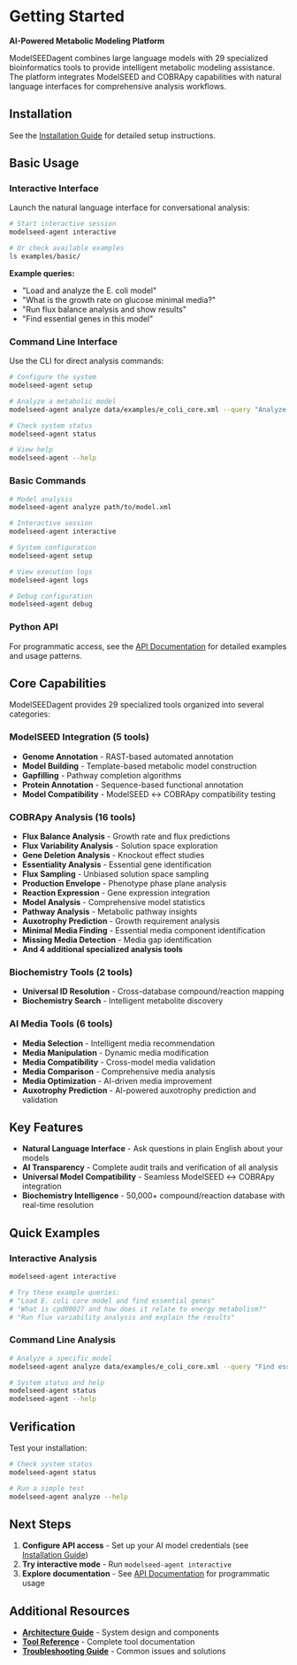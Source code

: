 # Getting Started

**AI-Powered Metabolic Modeling Platform**

ModelSEEDagent combines large language models with 29 specialized bioinformatics tools to provide intelligent metabolic modeling assistance. The platform integrates ModelSEED and COBRApy capabilities with natural language interfaces for comprehensive analysis workflows.

## Installation

See the [Installation Guide](../installation.md) for detailed setup instructions.

## Basic Usage

### Interactive Interface

Launch the natural language interface for conversational analysis:

```bash
# Start interactive session
modelseed-agent interactive

# Or check available examples
ls examples/basic/
```

**Example queries:**
- "Load and analyze the E. coli model"
- "What is the growth rate on glucose minimal media?"
- "Run flux balance analysis and show results"
- "Find essential genes in this model"

### Command Line Interface

Use the CLI for direct analysis commands:

```bash
# Configure the system
modelseed-agent setup

# Analyze a metabolic model
modelseed-agent analyze data/examples/e_coli_core.xml --query "Analyze structure"

# Check system status
modelseed-agent status

# View help
modelseed-agent --help
```

### Basic Commands

```bash
# Model analysis
modelseed-agent analyze path/to/model.xml

# Interactive session
modelseed-agent interactive

# System configuration
modelseed-agent setup

# View execution logs
modelseed-agent logs

# Debug configuration
modelseed-agent debug
```

### Python API

For programmatic access, see the [API Documentation](../api/overview.md) for detailed examples and usage patterns.

## Core Capabilities

ModelSEEDagent provides 29 specialized tools organized into several categories:

### ModelSEED Integration (5 tools)
- **Genome Annotation** - RAST-based automated annotation
- **Model Building** - Template-based metabolic model construction
- **Gapfilling** - Pathway completion algorithms
- **Protein Annotation** - Sequence-based functional annotation
- **Model Compatibility** - ModelSEED ↔ COBRApy compatibility testing

### COBRApy Analysis (16 tools)
- **Flux Balance Analysis** - Growth rate and flux predictions
- **Flux Variability Analysis** - Solution space exploration
- **Gene Deletion Analysis** - Knockout effect studies
- **Essentiality Analysis** - Essential gene identification
- **Flux Sampling** - Unbiased solution space sampling
- **Production Envelope** - Phenotype phase plane analysis
- **Reaction Expression** - Gene expression integration
- **Model Analysis** - Comprehensive model statistics
- **Pathway Analysis** - Metabolic pathway insights
- **Auxotrophy Prediction** - Growth requirement analysis
- **Minimal Media Finding** - Essential media component identification
- **Missing Media Detection** - Media gap identification
- **And 4 additional specialized analysis tools**

### Biochemistry Tools (2 tools)
- **Universal ID Resolution** - Cross-database compound/reaction mapping
- **Biochemistry Search** - Intelligent metabolite discovery

### AI Media Tools (6 tools)
- **Media Selection** - Intelligent media recommendation
- **Media Manipulation** - Dynamic media modification
- **Media Compatibility** - Cross-model media validation
- **Media Comparison** - Comprehensive media analysis
- **Media Optimization** - AI-driven media improvement
- **Auxotrophy Prediction** - AI-powered auxotrophy prediction and validation

## Key Features

- **Natural Language Interface** - Ask questions in plain English about your models
- **AI Transparency** - Complete audit trails and verification of all analysis
- **Universal Model Compatibility** - Seamless ModelSEED ↔ COBRApy integration
- **Biochemistry Intelligence** - 50,000+ compound/reaction database with real-time resolution

## Quick Examples

### Interactive Analysis

```bash
modelseed-agent interactive

# Try these example queries:
# "Load E. coli core model and find essential genes"
# "What is cpd00027 and how does it relate to energy metabolism?"
# "Run flux variability analysis and explain the results"
```

### Command Line Analysis

```bash
# Analyze a specific model
modelseed-agent analyze data/examples/e_coli_core.xml --query "Find essential genes"

# System status and help
modelseed-agent status
modelseed-agent --help
```

## Verification

Test your installation:

```bash
# Check system status
modelseed-agent status

# Run a simple test
modelseed-agent analyze --help
```

## Next Steps

1. **Configure API access** - Set up your AI model credentials (see [Installation Guide](../installation.md))
2. **Try interactive mode** - Run `modelseed-agent interactive`
3. **Explore documentation** - See [API Documentation](../api/overview.md) for programmatic usage

## Additional Resources

- **[Architecture Guide](../ARCHITECTURE.md)** - System design and components
- **[Tool Reference](../TOOL_REFERENCE.md)** - Complete tool documentation
- **[Troubleshooting Guide](../troubleshooting.md)** - Common issues and solutions
